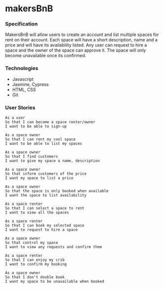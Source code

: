# makersBnB

### Specification

MakersBnB will allow users to create an account and list multiple spaces for rent on their account. Each space will have a short description, name and a price and will have its availability listed. Any user can request to hire a space and the owner of the space can approve it. The space will only become unavailable once its confirmed.

### Technologies

- Javascript
- Jasmine, Cypress
- HTML, CSS
- Git

### User Stories

```
As a user
So that I can become a space renter/owner
I want to be able to sign-up
```
```
As a space owner
So that I can rent my cool space
I want to be able to list my spaces
```
```
As a space owner
So that I find customers
I want to give my space a name, description
```
```
As a space owner
So that inform customers of the price
I want my space to list a price
```
```
As a space owner
So that the space is only booked when available
I want the space to list availability
```
```
As a space renter
So that I can select a space to rent
I want to view all the spaces
```
```
As a space renter
So that I can book my selected space
I want to request to hire a space
```
```
As a space owner
So that control my space
I want to view any requests and confirm them
```
```
As a space renter
So that I can enjoy my crib
I want to confirm my booking
```
```
As a space owner
So that I don't double book
I want my space to be unavailable when booked
```










